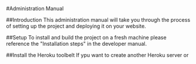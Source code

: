 #Administration Manual

##Introduction
This administration manual will take you through the process of setting up the project and deploying it on your website.

##Setup
To install and build the project on a fresh machine please reference the "Installation steps" in the developer manual.

##Install the Heroku toolbelt
If ypu want to create another Heroku server or 
